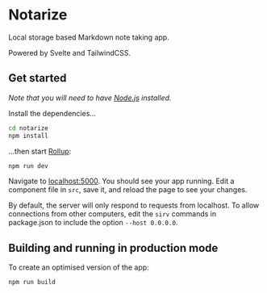 # Notarize

Local storage based Markdown note taking app.

Powered by Svelte and TailwindCSS.

## Get started

_Note that you will need to have [Node.js](https://nodejs.org) installed._

Install the dependencies...

```bash
cd notarize
npm install
```

...then start [Rollup](https://rollupjs.org):

```bash
npm run dev
```

Navigate to [localhost:5000](http://localhost:5000). You should see your app running. Edit a component file in `src`, save it, and reload the page to see your changes.

By default, the server will only respond to requests from localhost. To allow connections from other computers, edit the `sirv` commands in package.json to include the option `--host 0.0.0.0`.

## Building and running in production mode

To create an optimised version of the app:

```bash
npm run build
```
